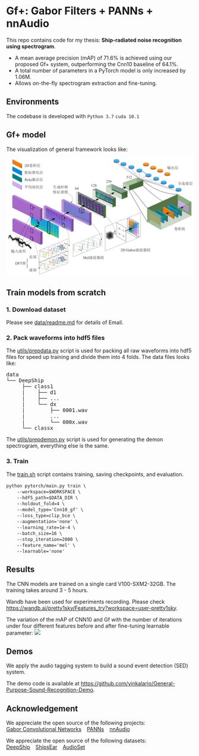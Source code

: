 # Gf+: Gabor Filters + PANNs + nnAudio

This repo contains code for my thesis: **Ship-radiated noise recognition using spectrogram**. 
- A mean average precision (mAP) of 71.6% is achieved using our proposed Gf+ system, outperforming the Cnn10 baseline of 64.1%.
- A total number of parameters in a PyTorch model is only increased by 1.06M.
- Allows on-the-fly spectrogram extraction and fine-tuning.

## Environments
The codebase is developed with `Python 3.7` `cuda 10.1` 

## Gf+ model
The visualization of general framework looks like:

<img src="resources/diagram.png">


## Train models from scratch

### 1. Download dataset
Please see [data/readme.md](./data/readme.md) for details of Email.

### 2. Pack waveforms into hdf5 files
The [utils/prepdata.py](utils/prepdata.py) script is used for packing all raw waveforms into hdf5 files for speed up training and divide them into 4 folds. The data files looks like:

<pre>
data
└── DeepShip
     ├── class1
     |    ├── d1
     |    ├── ...
     |    └── dx
     |        ├── 0001.wav
     |        ...
     |        └── 000x.wav
     └── classx
</pre>
The [utils/prepdemon.py](utils/prepdemon.py) script is used for generating the demon spectrogram, everything else is the same.

### 3. Train
The [train.sh](./train.sh) script contains training, saving checkpoints, and evaluation.

```
python pytorch/main.py train \
    --workspace=$WORKSPACE \
    --hdf5_path=$DATA_DIR \
    --holdout_fold=4 \
    --model_type='Cnn10_gf' \
    --loss_type=clip_bce \
    --augmentation='none' \
    --learning_rate=1e-4 \
    --batch_size=16 \
    --stop_iteration=2000 \
    --feature_name='mel' \
    --learnable='none'
```

## Results
The CNN models are trained on a single card V100-SXM2-32GB. The training takes around 3 - 5 hours.

Wandb have been used for experiments recording. Please check https://wandb.ai/pretty1sky/Features_try?workspace=user-pretty1sky.

The variation of the mAP of CNN10 and Gf with the number of iterations under four different features before and after fine-tuning learnable parameter:
<img src="resources/iter_on_feat.png">

## Demos
We apply the audio tagging system to build a sound event detection (SED) system.

The demo code is available at https://github.com/yinkalario/General-Purpose-Sound-Recognition-Demo.

## Acknowledgement
We appreciate the open source of the following projects:<br>
[Gabor Convolutional Networks](https://github.com/jxgu1016/Gabor_CNN_PyTorch)   [PANNs](https://github.com/qiuqiangkong/audioset_tagging_cnn)   [nnAudio](https://github.com/KinWaiCheuk/nnAudio) 

We appreciate the open source of the following datasets:<br>
[DeepShip](https://github.com/irfankamboh/DeepShip)   [ShipsEar](https://atlanttic.uvigo.es/underwaternoise/)   [AudioSet](https://research.google.com/audioset/dataset/ship.html)

